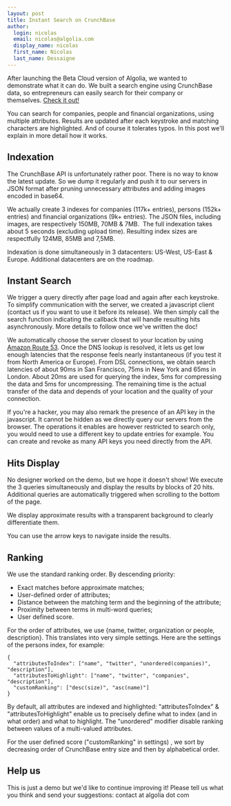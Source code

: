 ```yaml
---
layout: post
title: Instant Search on CrunchBase
author:
  login: nicolas
  email: nicolas@algolia.com
  display_name: nicolas
  first_name: Nicolas
  last_name: Dessaigne
---
```


After launching the Beta Cloud version of Algolia, we wanted to demonstrate
what it can do. We built a search engine using CrunchBase data, so
entrepreneurs can easily search for their company or themselves. [Check it
out!][1]

You can search for companies, people and financial organizations, using
multiple attributes. Results are updated after each keystroke and matching
characters are highlighted. And of course it tolerates typos. In this post
we'll explain in more detail how it works.

## Indexation

The CrunchBase API is unfortunately rather poor. There is no way to know the
latest update. So we dump it regularly and push it to our servers in JSON
format after pruning unnecessary attributes and adding images encoded in
base64.

We actually create 3 indexes for companies (117k+ entries), persons (152k+
entries) and financial organizations (9k+ entries). The JSON files, including
images, are respectively 150MB, 70MB & 7MB.  The full indexation takes about 5
seconds (excluding upload time). Resulting index sizes are respectfully 124MB,
85MB and 7,5MB.

Indexation is done simultaneously in 3 datacenters: US-West, US-East & Europe.
Additional datacenters are on the roadmap.

## Instant Search

We trigger a query directly after page load and again after each keystroke. To
simplify communication with the server, we created a javascript client
(contact us if you want to use it before its release). We then simply call the
search function indicating the callback that will handle resulting hits
asynchronously. More details to follow once we've written the doc!

We automatically choose the server closest to your location by using [Amazon
Route 53][2]. Once the DNS lookup is resolved, it
lets us get low enough latencies that the response feels nearly instantaneous
(if you test it from North America or Europe). From DSL connections, we obtain
search latencies of about 90ms in San Francisco, 75ms in New York and 65ms in
London. About 20ms are used for querying the index, 5ms for compressing the
data and 5ms for uncompressing. The remaining time is the actual transfer of
the data and depends of your location and the quality of your connection.

If you're a hacker, you may also remark the presence of an API key in the
javascript. It cannot be hidden as we directly query our servers from the
browser. The operations it enables are however restricted to search only, you
would need to use a different key to update entries for example. You can
create and revoke as many API keys you need directly from the API.

## Hits Display

No designer worked on the demo, but we hope it doesn't show! We execute the 3
queries simultaneously and display the results by blocks of 20 hits.
Additional queries are automatically triggered when scrolling to the bottom of
the page.

We display approximate results with a transparent background to clearly
differentiate them.

You can use the arrow keys to navigate inside the results.

## Ranking

We use the standard ranking order. By descending priority:

  * Exact matches before approximate matches;
  * User-defined order of attributes;
  * Distance between the matching term and the beginning of the attribute;
  * Proximity between terms in multi-word queries;
  * User defined score.

For the order of attributes, we use {name, twitter, organization or people,
description}. This translates into very simple settings. Here are the settings
of the persons index, for example:

    
    {
      "attributesToIndex": ["name", "twitter", "unordered(companies)", "description"],
      "attributesToHighlight": ["name", "twitter", "companies", "description"],
      "customRanking": ["desc(size)", "asc(name)"]
    }

By default, all attributes are indexed and highlighted: "attributesToIndex" &
"attributesToHighlight" enable us to precisely define what to index (and in
what order) and what to highlight. The "unordered" modifier disable ranking
between values of a multi-valued attributes.

For the user defined score ("customRanking" in settings) , we sort by
decreasing order of CrunchBase entry size and then by alphabetical order.

## Help us

This is just a demo but we'd like to continue improving it! Please tell us
what you think and send your suggestions: contact at algolia dot com


[1]: http://www.algolia.com/demo/crunchbase/
[2]: http://aws.amazon.com/route53/
